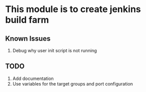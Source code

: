 # This module is to create jenkins build farm


## Known Issues
1. Debug why user init script is not running

## TODO
1. Add documentation
2. Use variables for the target groups and port configuration
